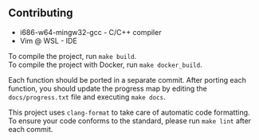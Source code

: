 ## Contributing

- i686-w64-mingw32-gcc - C/C++ compiler
- Vim @ WSL - IDE

To compile the project, run `make build`.  
To compile the project with Docker, run `make docker_build`.

Each function should be ported in a separate commit. After porting each
function, you should update the progress map by editing the `docs/progress.txt`
file and executing `make docs`.

This project uses `clang-format` to take care of automatic code formatting. To
ensure your code conforms to the standard, please run `make lint` after each
commit.
